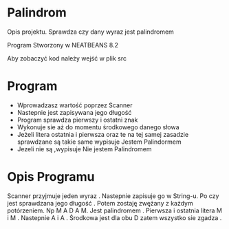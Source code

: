 # Palindrom
Opis projektu. Sprawdza czy dany wyraz jest palindromem

Program Stworzony w NEATBEANS 8.2

Aby zobaczyć kod należy wejść w plik src

# Program
- Wprowadzasz wartość poprzez Scanner
- Nastepnie jest zapisywana jego długość
- Program sprawdza pierwszy i ostatni znak 
- Wykonuje sie aż do momentu środkowego danego słowa
- Jeżeli litera ostatnia i pierwsza oraz te na tej samej zasadzie 
  sprawdzane są takie same wypisuje Jestem Palindormem 
- Jezeli nie są ,wypisuje Nie jestem Palindromem

# Opis Programu

Scanner przyjmuje jeden wyraz .
Nastepnie zapisuje go w String-u.
Po czy jest sprawdzana jego długość .
Potem zostaję zwężany z każdym potórzeniem.
Np M A D A M.
Jest palindromem .
Pierwsza i ostatnia litera M i M .
Nastepnie A i A .
Środkowa jest dla obu D zatem wszystko sie zgadza .